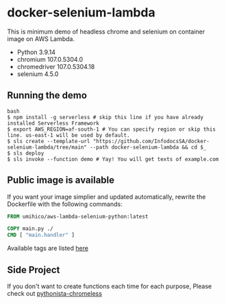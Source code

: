 # docker-selenium-lambda

This is minimum demo of headless chrome and selenium on container image on AWS Lambda.

- Python 3.9.14
- chromium 107.0.5304.0
- chromedriver 107.0.5304.18
- selenium 4.5.0

## Running the demo

```
bash
$ npm install -g serverless # skip this line if you have already installed Serverless Framework
$ export AWS_REGION=af-south-1 # You can specify region or skip this line. us-east-1 will be used by default.
$ sls create --template-url "https://github.com/InfodocsSA/docker-selenium-lambda/tree/main" --path docker-selenium-lambda && cd $_
$ sls deploy
$ sls invoke --function demo # Yay! You will get texts of example.com
```

## Public image is available

If you want your image simplier and updated automatically, rewrite the Dockerfile with the following commands:

```Dockerfile
FROM umihico/aws-lambda-selenium-python:latest

COPY main.py ./
CMD [ "main.handler" ]
```

Available tags are listed [here](https://hub.docker.com/r/umihico/aws-lambda-selenium-python/tags)

## Side Project

If you don't want to create functions each time for each purpose, Please check out [pythonista-chromeless](https://github.com/umihico/pythonista-chromeless)
